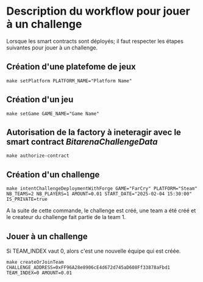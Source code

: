 # Description du workflow pour jouer à un challenge

Lorsque les smart contracts sont déployés; il faut respecter les étapes suivantes pour jouer à un challenge.


## Création d'une platefome de jeux

```shell
make setPlatform PLATFORM_NAME="Platform Name"
```

## Création d'un jeu

```shell
make setGame GAME_NAME="Game Name"
```

## Autorisation de la factory à ineteragir avec le smart contract _BitarenaChallengeData_


```shell
make authorize-contract
```

## Création d'un challenge

```shell
make intentChallengeDeploymentWithForge GAME="FarCry" PLATFORM="Steam" NB_TEAMS=2 NB_PLAYERS=1 AMOUNT=0.01 START_DATE="2025-02-04 15:30:00" IS_PRIVATE=true
```

A la suite de cette commande, le challenge est créé, une team a été créé et le createur du challenge fait partie de la team 1.

## Jouer à un challenge

Si TEAM_INDEX vaut 0, alors c'est une nouvelle équipe qui est créée.

```shell
make createOrJoinTeam CHALLENGE_ADDRESS=0xFF96A28e8906cE4d672d745aD608Ff33878aFbd1 TEAM_INDEX=0 AMOUNT=0.01
```



